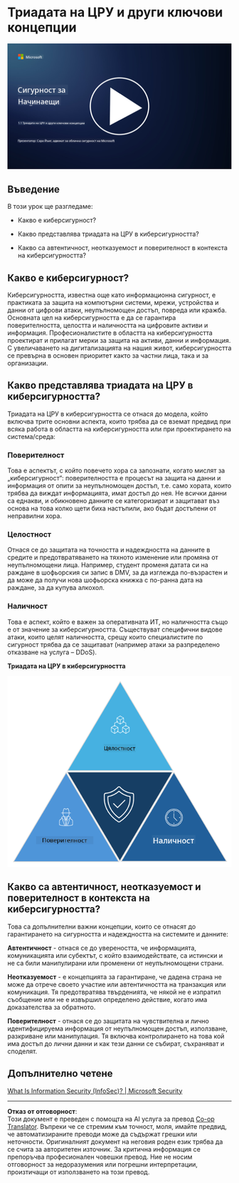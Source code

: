 <!--
CO_OP_TRANSLATOR_METADATA:
{
  "original_hash": "16a76f9fa372fb63cffb6d76b855f023",
  "translation_date": "2025-09-03T21:38:47+00:00",
  "source_file": "1.1 The CIA triad and other key concepts.md",
  "language_code": "bg"
}
-->
# Триадата на ЦРУ и други ключови концепции

[![Гледайте видеото](../../translated_images/1-1_placeholder.5743591289ea76087b78301a315f244c665d5266d895538c9d1a52b1f0d08603.bg.png)](https://learn-video.azurefd.net/vod/player?id=d4c2f633-fa6a-4a3d-8d41-7a1d71189832)

## Въведение

В този урок ще разгледаме:

 - Какво е киберсигурност?
   
 - Какво представлява триадата на ЦРУ в киберсигурността?

 - Какво са автентичност, неотказуемост и поверителност в контекста на киберсигурността?

## Какво е киберсигурност?

Киберсигурността, известна още като информационна сигурност, е практиката за защита на компютърни системи, мрежи, устройства и данни от цифрови атаки, неупълномощен достъп, повреда или кражба. Основната цел на киберсигурността е да се гарантира поверителността, целостта и наличността на цифровите активи и информация. Професионалистите в областта на киберсигурността проектират и прилагат мерки за защита на активи, данни и информация. С увеличаването на дигитализацията на нашия живот, киберсигурността се превърна в основен приоритет както за частни лица, така и за организации.

## Какво представлява триадата на ЦРУ в киберсигурността?

Триадата на ЦРУ в киберсигурността се отнася до модела, който включва трите основни аспекта, които трябва да се вземат предвид при всяка работа в областта на киберсигурността или при проектирането на система/среда:

### Поверителност

Това е аспектът, с който повечето хора са запознати, когато мислят за „киберсигурност“: поверителността е процесът на защита на данни и информация от опити за неупълномощен достъп, т.е. само хората, които трябва да виждат информацията, имат достъп до нея. Не всички данни са еднакви, и обикновено данните се категоризират и защитават въз основа на това колко щети биха настъпили, ако бъдат достъпени от неправилни хора.

### Целостност

Отнася се до защитата на точността и надеждността на данните в средите и предотвратяването на тяхното изменение или промяна от неупълномощени лица. Например, студент променя датата си на раждане в шофьорския си запис в DMV, за да изглежда по-възрастен и да може да получи нова шофьорска книжка с по-ранна дата на раждане, за да купува алкохол.

### Наличност

Това е аспект, който е важен за оперативната ИТ, но наличността също е от значение за киберсигурността. Съществуват специфични видове атаки, които целят наличността, срещу които специалистите по сигурност трябва да се защитават (например атаки за разпределено отказване на услуга – DDoS).

**Триадата на ЦРУ в киберсигурността**

![image](../../translated_images/ciatriad.0cf01e809b3845866bec11e829aac615e19a7b2a2897a4aafeb8000955a3f4b5.bg.png)

## Какво са автентичност, неотказуемост и поверителност в контекста на киберсигурността?

Това са допълнителни важни концепции, които се отнасят до гарантирането на сигурността и надеждността на системите и данните:

**Автентичност** - отнася се до увереността, че информацията, комуникацията или субектът, с който взаимодействате, са истински и не са били манипулирани или променени от неупълномощени страни.

**Неотказуемост** - е концепцията за гарантиране, че дадена страна не може да отрече своето участие или автентичността на транзакция или комуникация. Тя предотвратява твърденията, че някой не е изпратил съобщение или не е извършил определено действие, когато има доказателства за обратното.

**Поверителност** - отнася се до защитата на чувствителна и лично идентифицируема информация от неупълномощен достъп, използване, разкриване или манипулация. Тя включва контролирането на това кой има достъп до лични данни и как тези данни се събират, съхраняват и споделят.

## Допълнително четене

[What Is Information Security (InfoSec)? | Microsoft Security](https://www.microsoft.com/security/business/security-101/what-is-information-security-infosec#:~:text=Three%20pillars%20of%20information%20security%3A%20the%20CIA%20triad,as%20guiding%20principles%20for%20implementing%20an%20InfoSec%20plan.)

---

**Отказ от отговорност**:  
Този документ е преведен с помощта на AI услуга за превод [Co-op Translator](https://github.com/Azure/co-op-translator). Въпреки че се стремим към точност, моля, имайте предвид, че автоматизираните преводи може да съдържат грешки или неточности. Оригиналният документ на неговия роден език трябва да се счита за авторитетен източник. За критична информация се препоръчва професионален човешки превод. Ние не носим отговорност за недоразумения или погрешни интерпретации, произтичащи от използването на този превод.